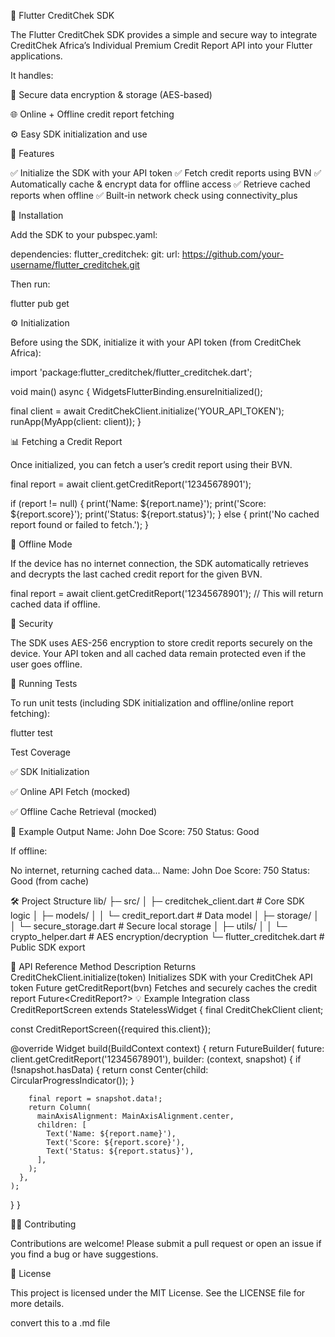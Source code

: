 📘 Flutter CreditChek SDK

The Flutter CreditChek SDK provides a simple and secure way to integrate CreditChek Africa’s Individual Premium Credit Report API into your Flutter applications.

It handles:

🔐 Secure data encryption & storage (AES-based)

🌐 Online + Offline credit report fetching

⚙️ Easy SDK initialization and use

🧩 Features

✅ Initialize the SDK with your API token
✅ Fetch credit reports using BVN
✅ Automatically cache & encrypt data for offline access
✅ Retrieve cached reports when offline
✅ Built-in network check using connectivity_plus

🚀 Installation

Add the SDK to your pubspec.yaml:

dependencies:
flutter_creditchek:
git:
url: https://github.com/your-username/flutter_creditchek.git

Then run:

flutter pub get

⚙️ Initialization

Before using the SDK, initialize it with your API token (from CreditChek Africa):

import 'package:flutter_creditchek/flutter_creditchek.dart';

void main() async {
WidgetsFlutterBinding.ensureInitialized();

final client = await CreditChekClient.initialize('YOUR_API_TOKEN');
runApp(MyApp(client: client));
}

📊 Fetching a Credit Report

Once initialized, you can fetch a user’s credit report using their BVN.

final report = await client.getCreditReport('12345678901');

if (report != null) {
print('Name: ${report.name}');
print('Score: ${report.score}');
print('Status: ${report.status}');
} else {
print('No cached report found or failed to fetch.');
}

📴 Offline Mode

If the device has no internet connection, the SDK automatically retrieves and decrypts the last cached credit report for the given BVN.

final report = await client.getCreditReport('12345678901');
// This will return cached data if offline.

🔐 Security

The SDK uses AES-256 encryption to store credit reports securely on the device.
Your API token and all cached data remain protected even if the user goes offline.

🧪 Running Tests

To run unit tests (including SDK initialization and offline/online report fetching):

flutter test

Test Coverage

✅ SDK Initialization

✅ Online API Fetch (mocked)

✅ Offline Cache Retrieval (mocked)

🧠 Example Output
Name: John Doe
Score: 750
Status: Good

If offline:

No internet, returning cached data...
Name: John Doe
Score: 750
Status: Good (from cache)

🛠️ Project Structure
lib/
├─ src/
│ ├─ creditchek_client.dart # Core SDK logic
│ ├─ models/
│ │ └─ credit_report.dart # Data model
│ ├─ storage/
│ │ └─ secure_storage.dart # Secure local storage
│ ├─ utils/
│ │ └─ crypto_helper.dart # AES encryption/decryption
└─ flutter_creditchek.dart # Public SDK export

🧾 API Reference
Method Description Returns
CreditChekClient.initialize(token) Initializes SDK with your CreditChek API token Future<CreditChekClient>
getCreditReport(bvn) Fetches and securely caches the credit report Future<CreditReport?>
💡 Example Integration
class CreditReportScreen extends StatelessWidget {
final CreditChekClient client;

const CreditReportScreen({required this.client});

@override
Widget build(BuildContext context) {
return FutureBuilder(
future: client.getCreditReport('12345678901'),
builder: (context, snapshot) {
if (!snapshot.hasData) {
return const Center(child: CircularProgressIndicator());
}

        final report = snapshot.data!;
        return Column(
          mainAxisAlignment: MainAxisAlignment.center,
          children: [
            Text('Name: ${report.name}'),
            Text('Score: ${report.score}'),
            Text('Status: ${report.status}'),
          ],
        );
      },
    );

}
}

🧑‍💻 Contributing

Contributions are welcome!
Please submit a pull request or open an issue if you find a bug or have suggestions.

📄 License

This project is licensed under the MIT License.
See the LICENSE
file for more details.

convert this to a .md file
